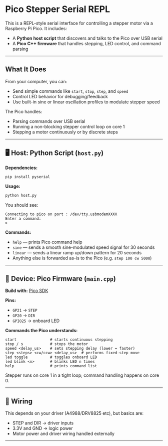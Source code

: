 #  Pico Stepper Serial REPL

This is a REPL-style serial interface for controlling a stepper motor via a Raspberry Pi Pico. It includes:

- A **Python host script** that discovers and talks to the Pico over USB serial
- A **Pico C++ firmware** that handles stepping, LED control, and command parsing

---

## What It Does

From your computer, you can:

- Send simple commands like `start`, `stop`, `step`, and `speed`
- Control LED behavior for debugging/feedback
- Use built-in sine or linear oscillation profiles to modulate stepper speed

The Pico handles:

- Parsing commands over USB serial
- Running a non-blocking stepper control loop on core 1
- Stepping a motor continuously or by discrete steps

---

## 🖥️ Host: Python Script (`host.py`)

**Dependencies:**
```bash
pip install pyserial
```

**Usage:**
```bash
python host.py
```

You should see:
```
Connecting to pico on port : /dev/tty.usbmodemXXXX
Enter a command:
>
```

**Commands:**
- `help` — prints Pico command help
- `sine` — sends a smooth sine-modulated speed signal for 30 seconds
- `linear` — sends a linear ramp up/down pattern for 20 seconds
- Anything else is forwarded as-is to the Pico (e.g. `step 100 cw 5000`)

---

## 🧩 Device: Pico Firmware (`main.cpp`)

**Build with:** [Pico SDK](https://github.com/raspberrypi/pico-sdk)

**Pins:**
- `GP21` → `STEP`
- `GP20` → `DIR`
- `GPIO25` → onboard LED

**Commands the Pico understands:**

```text
start               # starts continuous stepping
stop / s            # stops the motor
speed <delay_us>    # sets stepping delay (lower = faster)
step <steps> <cw/ccw> <delay_us>  # performs fixed-step move
led toggle          # toggles onboard LED
led blink <n>       # blinks LED n times
help                # prints command list
```

Stepper runs on core 1 in a tight loop; command handling happens on core 0.

---

## 🔧 Wiring

This depends on your driver (A4988/DRV8825 etc), but basics are:

- STEP and DIR → driver inputs
- 3.3V and GND → logic power
- Motor power and driver wiring handled externally

---

